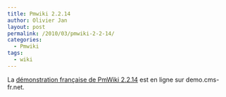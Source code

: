 ```yaml
---
title: Pmwiki 2.2.14
author: Olivier Jan
layout: post
permalink: /2010/03/pmwiki-2-2-14/
categories:
  - Pmwiki
tags:
  - wiki
--- 
```


La [démonstration française de PmWiki 2.2.14][1] est en ligne sur demo.cms-fr.net.

 [1]: /demo/pmwiki/